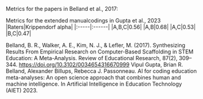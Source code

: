 Metrics for the papers in Belland et al., 2017:


Metrics for the extended manualcodings in Gupta et al., 2023
|Raters|Krippendorf alpha|
|:-----|:------|
|A,B,C|0.56|
|A,B|0.68|
|A,C|0.53|
|B,C|0.47|





Belland, B. R., Walker, A. E., Kim, N. J., & Lefler, M. (2017). Synthesizing Results From Empirical Research on Computer-Based Scaffolding in STEM Education: A Meta-Analysis. Review of Educational Research, 87(2), 309–344. https://doi.org/10.3102/0034654316670999
Vipul Gupta, Brian R. Belland, Alexander Billups, Rebecca J. Passonneau. AI for coding education meta-analyses: An open science approach that combines human and machine intelligence. In Artificial Intelligence in Education Technology (AIET) 2023. 